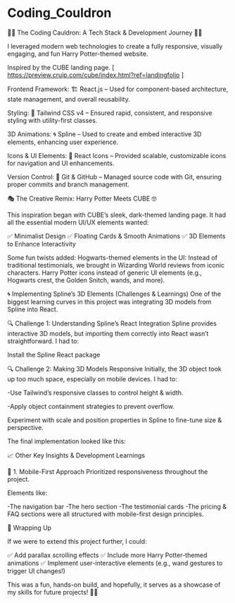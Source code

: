 # Coding_Couldron

🧙‍♂️ The Coding Cauldron: A Tech Stack & Development Journey 🏰✨

I leveraged modern web technologies to create a fully responsive, visually engaging, and fun Harry Potter-themed website.

Inspired by the CUBE landing page.  [  https://preview.cruip.com/cube/index.html?ref=landingfolio ]

Frontend Framework: 🏗️ React.js – Used for component-based architecture, state management, and overall reusability.

Styling: 🎨 Tailwind CSS v4 – Ensured rapid, consistent, and responsive styling with utility-first classes.

3D Animations: 🌀 Spline – Used to create and embed interactive 3D elements, enhancing user experience.

Icons & UI Elements: 🔗 React Icons – Provided scalable, customizable icons for navigation and UI enhancements.

Version Control: 🔄 Git & GitHub – Managed source code with Git, ensuring proper commits and branch management.

🎭 The Creative Remix: Harry Potter Meets CUBE 🤓

This inspiration began with CUBE’s sleek, dark-themed landing page. It had all the essential modern UI/UX elements wanted: 

✅ Minimalist Design
✅ Floating Cards & Smooth Animations
✅ 3D Elements to Enhance Interactivity


Some fun twists added:
Hogwarts-themed elements in the UI: Instead of traditional testimonials, we brought in Wizarding World reviews from iconic characters.
Harry Potter icons instead of generic UI elements (e.g., Hogwarts crest, the Golden Snitch, wands, and more).


🌀 Implementing Spline’s 3D Elements (Challenges & Learnings)
One of the biggest learning curves in this project was integrating 3D models from Spline into React.

🔍 Challenge 1: Understanding Spline’s React Integration
Spline provides interactive 3D models, but importing them correctly into React wasn’t straightforward. I had to:

Install the Spline React package

🔍 Challenge 2: Making 3D Models Responsive
Initially, the 3D object took up too much space, especially on mobile devices. I had to:

-Use Tailwind’s responsive classes to control height & width.

-Apply object containment strategies to prevent overflow.

Experiment with scale and position properties in Spline to fine-tune size & perspective.

The final implementation looked like this:

    
📈 Other Key Insights & Development Learnings

📌 1. Mobile-First Approach
Prioritized responsiveness throughout the project.

Elements like:

-The navigation bar
-The hero section
-The testimonial cards
-The pricing & FAQ sections were all structured with mobile-first design principles.


🚀 Wrapping Up 

If we were to extend this project further, I could:

✅ Add parallax scrolling effects
✅ Include more Harry Potter-themed animations
✅ Implement user-interactive elements (e.g., wand gestures to trigger UI changes!)

This was a fun, hands-on build, and hopefully, it serves as a showcase of my skills for future projects! 🚀✨
